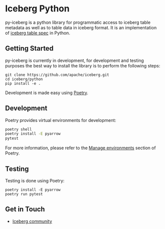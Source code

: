 <!--
 - Licensed to the Apache Software Foundation (ASF) under one or more
 - contributor license agreements.  See the NOTICE file distributed with
 - this work for additional information regarding copyright ownership.
 - The ASF licenses this file to You under the Apache License, Version 2.0
 - (the "License"); you may not use this file except in compliance with
 - the License.  You may obtain a copy of the License at
 -
 -   http://www.apache.org/licenses/LICENSE-2.0
 -
 - Unless required by applicable law or agreed to in writing, software
 - distributed under the License is distributed on an "AS IS" BASIS,
 - WITHOUT WARRANTIES OR CONDITIONS OF ANY KIND, either express or implied.
 - See the License for the specific language governing permissions and
 - limitations under the License.
 -->

# Iceberg Python

py-iceberg is a python library for programmatic access to iceberg table metadata as well as to table data in iceberg format.
It is an implementation of [iceberg table spec](https://iceberg.apache.org/spec/) in Python.

## Getting Started

py-iceberg is currently in development, for development and testing purposes the best way to install the library is to perform the following steps:

```
git clone https://github.com/apache/iceberg.git
cd iceberg/python
pip install -e .
```

Development is made easy using [Poetry](https://python-poetry.org/docs/#installation).

## Development

Poetry provides virtual environments for development:

```bash
poetry shell
poetry install -E pyarrow
pytest
```

For more information, please refer to the [Manage environments](https://python-poetry.org/docs/managing-environments/) section of Poetry.

## Testing

Testing is done using Poetry:

```
poetry install -E pyarrow
poetry run pytest
```

## Get in Touch
- [Iceberg community](https://iceberg.apache.org/community/)

